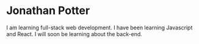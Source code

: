 # Jonathan Potter
I am learning full-stack web development.  I have been learning Javascript and React.  I will soon be learning about the back-end.

<!---
JonathanDPotter/JonathanDPotter is a ✨ special ✨ repository because its `README.md` (this file) appears on your GitHub profile.
You can click the Preview link to take a look at your changes.
--->
